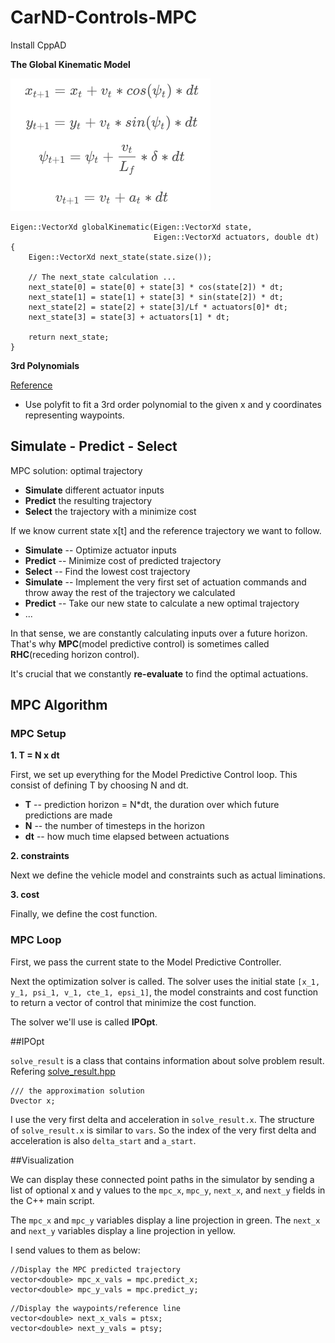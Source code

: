 [//]: # (Image References)

[image0]: ./ReadmeImages/TheGlobalKinematicModel.png "Kinematic Model"
[image1]: ./ReadmeImages/PID.png "yaw_rate!=0"
[image2]: ./ReadmeImages/PID_formula.png "yaw_rate!=0"
[image3]: ./ReadmeImages/twiddle.png 
[image4]: ./ReadmeImages/vehicle_coordinate.png 


# CarND-Controls-MPC

 Install CppAD

**The Global Kinematic Model**

![alt text][image0]

```
Eigen::VectorXd globalKinematic(Eigen::VectorXd state,
								Eigen::VectorXd actuators, double dt) {
	Eigen::VectorXd next_state(state.size());

	// The next_state calculation ...
	next_state[0] = state[0] + state[3] * cos(state[2]) * dt;
	next_state[1] = state[1] + state[3] * sin(state[2]) * dt;
	next_state[2] = state[2] + state[3]/Lf * actuators[0]* dt;
	next_state[3] = state[3] + actuators[1] * dt;

	return next_state;
}
```

**3rd Polynomials**

[Reference](https://github.com/JuliaMath/Polynomials.jl/blob/master/src/Polynomials.jl)

- Use polyfit to fit a 3rd order polynomial to the given x and y coordinates representing waypoints.

## Simulate - Predict - Select

MPC solution: optimal trajectory 

- __Simulate__ different actuator inputs
- __Predict__ the resulting trajectory
- __Select__ the trajectory with a minimize cost

If we know current state x[t] and the reference trajectory we want to follow.

- __Simulate__ -- Optimize actuator inputs
- __Predict__ -- Minimize cost of predicted trajectory
- __Select__ -- Find the lowest cost trajectory
- __Simulate__ -- Implement the very first set of actuation commands and throw away the rest of the trajectory we calculated 
- __Predict__ -- Take our new state to calculate a new optimal trajectory
- ... 

In that sense, we are constantly calculating inputs over a future horizon. That's why __MPC__(model predictive control) is sometimes called __RHC__(receding horizon control).

It's crucial that we constantly __re-evaluate__ to find the optimal actuations. 

## MPC Algorithm

### MPC Setup

**1. T = N x dt**

First, we set up everything for the Model Predictive Control loop. This consist of defining T by choosing N and dt.

- __T__ -- prediction horizon =  N*dt, the duration over which future predictions are made
- __N__ -- the number of timesteps in the horizon
- __dt__ -- how much time elapsed between actuations

**2. constraints**

Next we define the vehicle model and constraints such as actual liminations.

**3. cost**

Finally, we define the cost function.

### MPC Loop
First, we pass the current state to the Model Predictive Controller.

Next the optimization solver is called. The solver uses the initial state `[x_1, y_1, psi_1, v_1, cte_1, epsi_1]`, the model constraints and cost function to return a vector of control that minimize the cost function.

The solver we'll use is called __IPOpt__.


##IPOpt

`solve_result` is a class that contains information about solve problem result. Refering [solve_result.hpp](https://www.coin-or.org/CppAD/Doc/doxydoc/html/solve__result_8hpp_source.html)

```
/// the approximation solution
Dvector x;
```
I use the very first delta and acceleration  in `solve_result.x`.  The structure of `solve_result.x` is similar to `vars`. So the index of the very first delta and acceleration is also `delta_start` and `a_start`.

##Visualization

We can display these connected point paths in the simulator by sending a list of optional x and y values to the `mpc_x`, `mpc_y`, `next_x`, and `next_y` fields in the C++ main script.

The `mpc_x` and `mpc_y` variables display a line projection in green. The `next_x` and `next_y` variables display a line projection in yellow.

I send values to them as below:

```
//Display the MPC predicted trajectory
vector<double> mpc_x_vals = mpc.predict_x;
vector<double> mpc_y_vals = mpc.predict_y;
```

```
//Display the waypoints/reference line
vector<double> next_x_vals = ptsx;
vector<double> next_y_vals = ptsy;
```